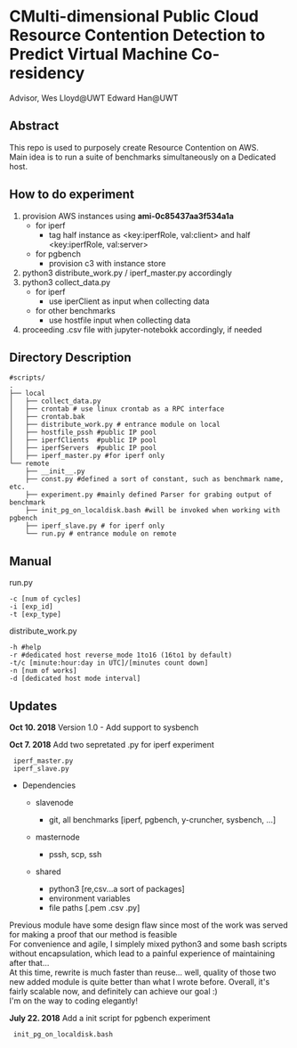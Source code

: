 # CMulti-dimensional Public Cloud Resource Contention Detection to Predict Virtual Machine Co-residency

Advisor, Wes Lloyd@UWT
Edward Han@UWT

## Abstract

This repo is used to purposely create Resource Contention on AWS.<br/>
Main idea is to run a suite of benchmarks simultaneously on a Dedicated host.

## How to do experiment

1. provision AWS instances using **ami-0c85437aa3f534a1a**
   - for iperf
     - tag half instance as <key:iperfRole, val:client> and half <key:iperfRole, val:server>
   - for pgbench
     - provision c3 with instance store
2. python3 distribute_work.py / iperf_master.py accordingly
3. python3 collect_data.py
   - for iperf
     - use iperClient as input when collecting data
   - for other benchmarks
     - use hostfile input when collecting data
4. proceeding .csv file with jupyter-notebokk accordingly, if needed

## Directory Description

    #scripts/
    .
    ├── local
    │   ├── collect_data.py
    │   ├── crontab # use linux crontab as a RPC interface
    │   ├── crontab.bak
    │   ├── distribute_work.py # entrance module on local
    │   ├── hostfile_pssh #public IP pool
    │   ├── iperfClients  #public IP pool
    │   ├── iperfServers  #public IP pool
    │   ├── iperf_master.py #for iperf only
    └── remote
        ├── __init__.py
        ├── const.py #defined a sort of constant, such as benchmark name, etc.
        ├── experiment.py #mainly defined Parser for grabing output of benchmark
        ├── init_pg_on_localdisk.bash #will be invoked when working with pgbench
        ├── iperf_slave.py # for iperf only
        └── run.py # entrance module on remote

## Manual

run.py<br>

    -c [num of cycles]
    -i [exp_id]
    -t [exp_type]

distribute_work.py

    -h #help
    -r #dedicated host reverse_mode 1to16 (16to1 by default)
    -t/c [minute:hour:day in UTC]/[minutes count down]
    -n [num of works]
    -d [dedicated host mode interval]

## Updates

**Oct 10. 2018** Version 1.0 - Add support to sysbench

**Oct 7. 2018** Add two sepretated .py for iperf experiment

     iperf_master.py
     iperf_slave.py

- Dependencies

  - slavenode

    - git, all benchmarks [iperf, pgbench, y-cruncher, sysbench, ...]

  - masternode

    - pssh, scp, ssh

  - shared
    - python3 [re,csv...a sort of packages]
    - environment variables
    - file paths [.pem .csv .py]

Previous module have some design flaw since most of the work was served for making a proof that our method is feasible<br>
For convenience and agile, I simplely mixed python3 and some bash scripts without encapsulation, which lead to a painful experience of maintaining after that...<br>
At this time, rewrite is much faster than reuse... well, quality of those two new added module is quite better than what I wrote before.
Overall, it's fairly scalable now, and definitely can achieve our goal :)<br>
I'm on the way to coding elegantly!

**July 22. 2018** Add a init script for pgbench experiment

     init_pg_on_localdisk.bash
